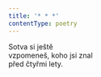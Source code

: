```yaml
---
title: '* * *'
contentType: poetry
---
```


<section>

Sotva si ještě  
vzpomeneš, koho jsi znal  
před čtyřmi lety.

</section>
